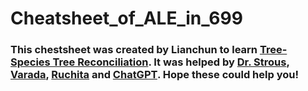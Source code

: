 # Cheatsheet_of_ALE_in_699
### This chestsheet was created by Lianchun to learn [Tree-Species Tree Reconciliation](https://link.springer.com/protocol/10.1007/978-1-0716-2691-7_9). It was helped by [Dr. Strous](https://github.com/kinestetika), [Varada](https://github.com/vmkhot), [Ruchita](https://ca.linkedin.com/in/ruchita-solanki-27bab721a) and [ChatGPT](https://chat-gpt.org/). Hope these could help you!
